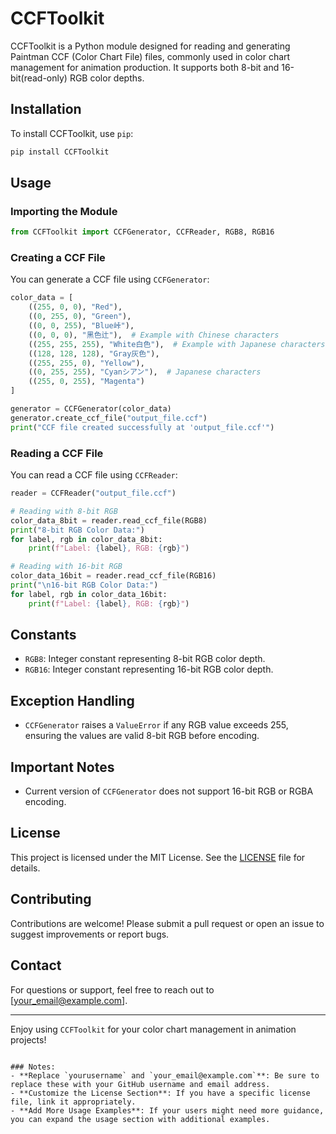 # CCFToolkit

CCFToolkit is a Python module designed for reading and generating Paintman CCF (Color Chart File) files, commonly used in color chart management for animation production. It supports both 8-bit and 16-bit(read-only) RGB color depths.

## Installation

To install CCFToolkit, use `pip`:

```bash
pip install CCFToolkit
```

## Usage

### Importing the Module
```python
from CCFToolkit import CCFGenerator, CCFReader, RGB8, RGB16
```

### Creating a CCF File
You can generate a CCF file using `CCFGenerator`:

```python
color_data = [
    ((255, 0, 0), "Red"),
    ((0, 255, 0), "Green"),
    ((0, 0, 255), "Blue峠"),
    ((0, 0, 0), "黑色辻"),  # Example with Chinese characters
    ((255, 255, 255), "White白色"),  # Example with Japanese characters
    ((128, 128, 128), "Gray灰色"),
    ((255, 255, 0), "Yellow"),
    ((0, 255, 255), "Cyanシアン"),  # Japanese characters
    ((255, 0, 255), "Magenta")
]

generator = CCFGenerator(color_data)
generator.create_ccf_file("output_file.ccf")
print("CCF file created successfully at 'output_file.ccf'")
```

### Reading a CCF File
You can read a CCF file using `CCFReader`:

```python
reader = CCFReader("output_file.ccf")

# Reading with 8-bit RGB
color_data_8bit = reader.read_ccf_file(RGB8)
print("8-bit RGB Color Data:")
for label, rgb in color_data_8bit:
    print(f"Label: {label}, RGB: {rgb}")

# Reading with 16-bit RGB
color_data_16bit = reader.read_ccf_file(RGB16)
print("\n16-bit RGB Color Data:")
for label, rgb in color_data_16bit:
    print(f"Label: {label}, RGB: {rgb}")
```

## Constants

- `RGB8`: Integer constant representing 8-bit RGB color depth.
- `RGB16`: Integer constant representing 16-bit RGB color depth.

## Exception Handling
- `CCFGenerator` raises a `ValueError` if any RGB value exceeds 255, ensuring the values are valid 8-bit RGB before encoding.

## Important Notes
- Current version of `CCFGenerator` does not support 16-bit RGB or RGBA encoding.

## License
This project is licensed under the MIT License. See the [LICENSE](LICENSE) file for details.

## Contributing
Contributions are welcome! Please submit a pull request or open an issue to suggest improvements or report bugs.

## Contact
For questions or support, feel free to reach out to [your_email@example.com].

---

Enjoy using `CCFToolkit` for your color chart management in animation projects!
```

### Notes:
- **Replace `yourusername` and `your_email@example.com`**: Be sure to replace these with your GitHub username and email address.
- **Customize the License Section**: If you have a specific license file, link it appropriately.
- **Add More Usage Examples**: If your users might need more guidance, you can expand the usage section with additional examples.
